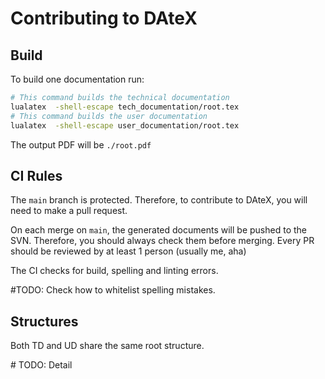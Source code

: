 # Contributing to DAteX

## Build

To build one documentation run:

```bash
# This command builds the technical documentation
lualatex  -shell-escape tech_documentation/root.tex
# This command builds the user documentation
lualatex  -shell-escape user_documentation/root.tex
```

The output PDF will be `./root.pdf`

## CI Rules

The `main` branch is protected. Therefore, to contribute to DAteX, you will need to make a pull request.

On each merge on `main`, the generated documents will be pushed to the SVN. Therefore, you should always check them before merging. Every PR should be reviewed by at least 1 person (usually me, aha)

The CI checks for build, spelling and linting errors.

\#TODO: Check how to whitelist spelling mistakes.

## Structures

Both TD and UD share the same root structure.

\# TODO: Detail
